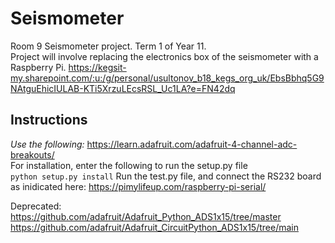 # Seismometer
 Room 9 Seismometer project. Term 1 of Year 11.  
 Project will involve replacing the electronics box of the seismometer with a Raspberry Pi.
 https://kegsit-my.sharepoint.com/:u:/g/personal/usultonov_b18_kegs_org_uk/EbsBbhq5G9NAtguEhicIULAB-KTi5XrzuLEcsRSL_Uc1LA?e=FN42dq  
## Instructions
 *Use the following:* https://learn.adafruit.com/adafruit-4-channel-adc-breakouts/  
 For installation, enter the following to run the setup.py file  
 `python setup.py install`
 Run the test.py file, and connect the RS232 board as inidicated here: https://pimylifeup.com/raspberry-pi-serial/
   
 
 Deprecated: https://github.com/adafruit/Adafruit_Python_ADS1x15/tree/master  
 https://github.com/adafruit/Adafruit_CircuitPython_ADS1x15/tree/main

